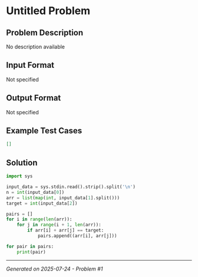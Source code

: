 # Untitled Problem

## Problem Description
No description available

## Input Format
Not specified

## Output Format
Not specified

## Example Test Cases
```json
[]
```

## Solution
```python
import sys

input_data = sys.stdin.read().strip().split('\n')
n = int(input_data[0])
arr = list(map(int, input_data[1].split()))
target = int(input_data[2])

pairs = []
for i in range(len(arr)):
    for j in range(i + 1, len(arr)):
        if arr[i] + arr[j] == target:
            pairs.append((arr[i], arr[j]))

for pair in pairs:
    print(pair)
```

---
*Generated on 2025-07-24 - Problem #1*